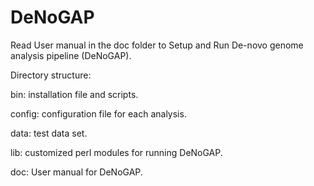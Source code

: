 # DeNoGAP

Read User manual in the doc folder to Setup and Run De-novo genome analysis pipeline (DeNoGAP).

Directory structure:

bin: installation file and scripts.

config: configuration file for each analysis.

data: test data set.

lib: customized perl modules for running DeNoGAP.

doc: User manual for DeNoGAP.

